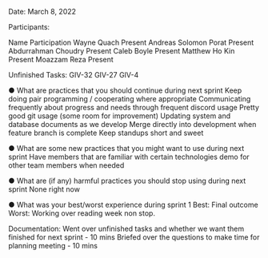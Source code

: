 Date: March 8, 2022

Participants:

Name Participation
Wayne Quach Present
Andreas Solomon Porat Present
Abdurrahman Choudry Present
Caleb Boyle Present
Matthew Ho Kin Present
Moazzam Reza Present

Unfinished Tasks:
GIV-32
GIV-27
GIV-4

● What are practices that you should continue during next sprint
Keep doing pair programming / cooperating where appropriate
Communicating frequently about progress and needs through frequent discord usage
Pretty good git usage (some room for improvement)
Updating system and database documents as we develop
Merge directly into development when feature branch is complete
Keep standups short and sweet

● What are some new practices that you might want to use during next sprint
Have members that are familiar with certain technologies demo for other team members when needed

● What are (if any) harmful practices you should stop using during next sprint
None right now

● What was your best/worst experience during sprint 1
Best:
Final outcome
Worst:
Working over reading week non stop.

Documentation:
Went over unfinished tasks and whether we want them finished for next sprint - 10 mins
Briefed over the questions to make time for planning meeting - 10 mins

